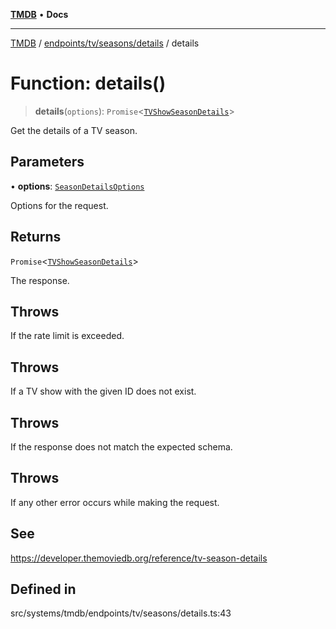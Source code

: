 [**TMDB**](../../../../../README.md) • **Docs**

***

[TMDB](../../../../../README.md) / [endpoints/tv/seasons/details](../README.md) / details

# Function: details()

> **details**(`options`): `Promise`\<[`TVShowSeasonDetails`](../../../../../structs/Schemas/type-aliases/TVShowSeasonDetails.md)\>

Get the details of a TV season.

## Parameters

• **options**: [`SeasonDetailsOptions`](../type-aliases/SeasonDetailsOptions.md)

Options for the request.

## Returns

`Promise`\<[`TVShowSeasonDetails`](../../../../../structs/Schemas/type-aliases/TVShowSeasonDetails.md)\>

The response.

## Throws

If the rate limit is exceeded.

## Throws

If a TV show with the given ID does not exist.

## Throws

If the response does not match the expected schema.

## Throws

If any other error occurs while making the request.

## See

https://developer.themoviedb.org/reference/tv-season-details

## Defined in

src/systems/tmdb/endpoints/tv/seasons/details.ts:43
